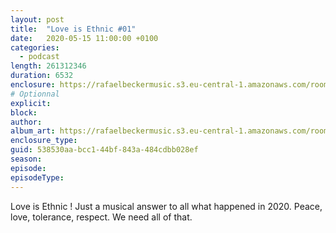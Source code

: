 ```yaml
---
layout: post
title:  "Love is Ethnic #01"
date:   2020-05-15 11:00:00 +0100
categories:
  - podcast
length: 261312346
duration: 6532
enclosure: https://rafaelbeckermusic.s3.eu-central-1.amazonaws.com/room-service/episodes/lie01.mp3
# Optionnal
explicit: 
block: 
author: 
album_art: https://rafaelbeckermusic.s3.eu-central-1.amazonaws.com/room-service/album_art/lie01.jpeg
enclosure_type: 
guid: 538530aa-bcc1-44bf-843a-484cdbb028ef
season: 
episode: 
episodeType: 
---
```

Love is Ethnic ! Just a musical answer to all what happened in 2020. Peace, love, tolerance, respect. We need all of that.
